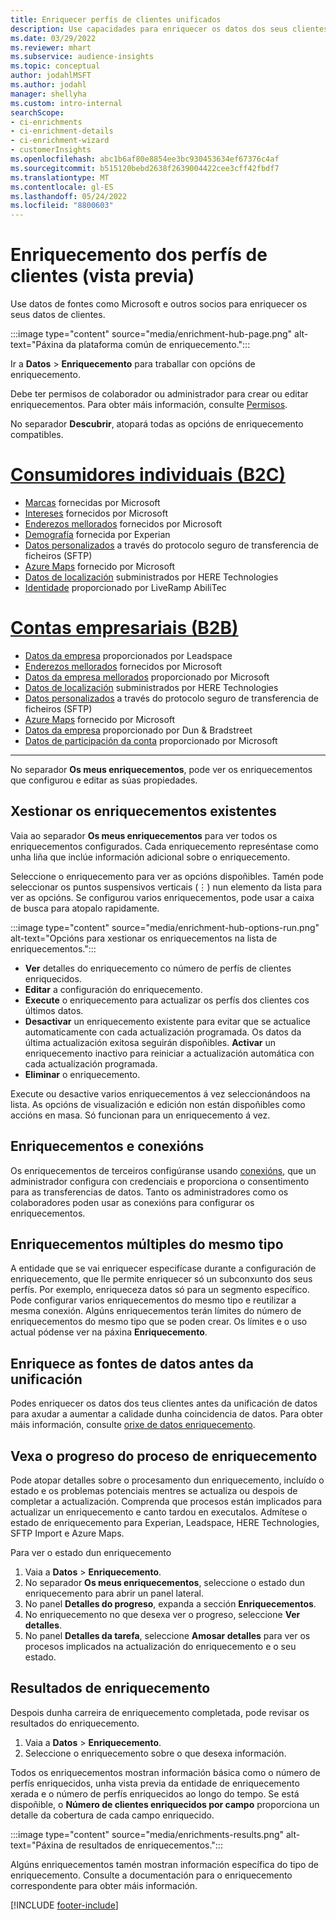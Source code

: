 ```yaml
---
title: Enriquecer perfís de clientes unificados
description: Use capacidades para enriquecer os datos dos seus clientes.
ms.date: 03/29/2022
ms.reviewer: mhart
ms.subservice: audience-insights
ms.topic: conceptual
author: jodahlMSFT
ms.author: jodahl
manager: shellyha
ms.custom: intro-internal
searchScope:
- ci-enrichments
- ci-enrichment-details
- ci-enrichment-wizard
- customerInsights
ms.openlocfilehash: abc1b6af80e8854ee3bc930453634ef67376c4af
ms.sourcegitcommit: b515120bebd2638f2639004422cee3cff42fbdf7
ms.translationtype: MT
ms.contentlocale: gl-ES
ms.lasthandoff: 05/24/2022
ms.locfileid: "8800603"
---
```

# <a name="enrichment-for-customer-profiles-preview"></a>Enriquecemento dos perfís de clientes (vista previa)

Use datos de fontes como Microsoft e outros socios para enriquecer os seus datos de clientes.

:::image type="content" source="media/enrichment-hub-page.png" alt-text="Páxina da plataforma común de enriquecemento.":::

Ir a **Datos** > **Enriquecemento** para traballar con opcións de enriquecemento.  

Debe ter permisos de colaborador ou administrador para crear ou editar enriquecementos. Para obter máis información, consulte [Permisos](permissions.md).

No separador **Descubrir**, atopará todas as opcións de enriquecemento compatibles.

# <a name="individual-consumers-b-to-c"></a>[Consumidores individuais (B2C)](#tab/b2c)

- [Marcas](enrichment-microsoft.md) fornecidas por Microsoft
- [Intereses](enrichment-microsoft.md) fornecidos por Microsoft
- [Enderezos mellorados](enrichment-enhanced-addresses.md) fornecidos por Microsoft 
- [Demografía](enrichment-experian.md) fornecida por Experian
- [Datos personalizados](enrichment-SFTP-custom-import.md) a través do protocolo seguro de transferencia de ficheiros (SFTP) 
- [Azure Maps](enrichment-azure-maps.md) fornecido por Microsoft
- [Datos de localización](enrichment-here.md) subministrados por HERE Technologies 
- [Identidade](enrichment-liveramp.md) proporcionado por LiveRamp AbiliTec

# <a name="business-accounts-b-to-b"></a>[Contas empresariais (B2B)](#tab/b2b)

- [Datos da empresa](enrichment-leadspace.md) proporcionados por Leadspace
- [Enderezos mellorados](enrichment-enhanced-addresses.md) fornecidos por Microsoft 
- [Datos da empresa mellorados](enrichment-enhanced-company-data.md) proporcionado por Microsoft
- [Datos de localización](enrichment-here.md) subministrados por HERE Technologies 
- [Datos personalizados](enrichment-SFTP-custom-import.md) a través do protocolo seguro de transferencia de ficheiros (SFTP) 
- [Azure Maps](enrichment-azure-maps.md) fornecido por Microsoft
- [Datos da empresa](enrichment-dnb.md) proporcionado por Dun & Bradstreet
- [Datos de participación da conta](enrichment-office.md) proporcionado por Microsoft

---

No separador **Os meus enriquecementos**, pode ver os enriquecementos que configurou e editar as súas propiedades.

## <a name="manage-existing-enrichments"></a>Xestionar os enriquecementos existentes

Vaia ao separador **Os meus enriquecementos** para ver todos os enriquecementos configurados. Cada enriquecemento represéntase como unha liña que inclúe información adicional sobre o enriquecemento.

Seleccione o enriquecemento para ver as opcións dispoñibles. Tamén pode seleccionar os puntos suspensivos verticais (&vellip;) nun elemento da lista para ver as opcións. Se configurou varios enriquecementos, pode usar a caixa de busca para atopalo rapidamente.

:::image type="content" source="media/enrichment-hub-options-run.png" alt-text="Opcións para xestionar os enriquecementos na lista de enriquecementos.":::

- **Ver** detalles do enriquecemento co número de perfís de clientes enriquecidos.
- **Editar** a configuración do enriquecemento.
- **Execute** o enriquecemento para actualizar os perfís dos clientes cos últimos datos.
- **Desactivar** un enriquecemento existente para evitar que se actualice automaticamente con cada actualización programada. Os datos da última actualización exitosa seguirán dispoñibles. **Activar** un enriquecemento inactivo para reiniciar a actualización automática con cada actualización programada.
- **Eliminar** o enriquecemento.

Execute ou desactive varios enriquecementos á vez seleccionándoos na lista. As opcións de visualización e edición non están dispoñibles como accións en masa. Só funcionan para un enriquecemento á vez.

## <a name="enrichments-and-connections"></a>Enriquecementos e conexións

Os enriquecementos de terceiros configúranse usando [conexións](connections.md), que un administrador configura con credenciais e proporciona o consentimento para as transferencias de datos. Tanto os administradores como os colaboradores poden usar as conexións para configurar os enriquecementos.  

## <a name="multiple-enrichments-of-the-same-type"></a>Enriquecementos múltiples do mesmo tipo

A entidade que se vai enriquecer especifícase durante a configuración de enriquecemento, que lle permite enriquecer só un subconxunto dos seus perfís. Por exemplo, enriqueceza datos só para un segmento específico. Pode configurar varios enriquecementos do mesmo tipo e reutilizar a mesma conexión. Algúns enriquecementos terán límites do número de enriquecementos do mesmo tipo que se poden crear. Os límites e o uso actual pódense ver na páxina **Enriquecemento**.

## <a name="enrich-data-sources-before-unification"></a>Enriquece as fontes de datos antes da unificación

Podes enriquecer os datos dos teus clientes antes da unificación de datos para axudar a aumentar a calidade dunha coincidencia de datos. Para obter máis información, consulte [orixe de datos enriquecemento](data-sources-enrichment.md).

## <a name="see-the-progress-of-the-enrichment-process"></a>Vexa o progreso do proceso de enriquecemento

Pode atopar detalles sobre o procesamento dun enriquecemento, incluído o estado e os problemas potenciais mentres se actualiza ou despois de completar a actualización. Comprenda que procesos están implicados para actualizar un enriquecemento e canto tardou en executalos. Admítese o estado de enriquecemento para Experian, Leadspace, HERE Technologies, SFTP Import e Azure Maps.

Para ver o estado dun enriquecemento

1. Vaia a **Datos** > **Enriquecemento**. 
1. No separador **Os meus enriquecementos**, seleccione o estado dun enriquecemento para abrir un panel lateral. 
1. No panel **Detalles do progreso**, expanda a sección **Enriquecementos**. 
1. No enriquecemento no que desexa ver o progreso, seleccione **Ver detalles**. 
1. No panel **Detalles da tarefa**, seleccione **Amosar detalles** para ver os procesos implicados na actualización do enriquecemento e o seu estado. 

## <a name="enrichment-results"></a>Resultados de enriquecemento

Despois dunha carreira de enriquecemento completada, pode revisar os resultados do enriquecemento.

1. Vaia a **Datos** > **Enriquecemento**. 
1. Seleccione o enriquecemento sobre o que desexa información.

Todos os enriquecementos mostran información básica como o número de perfís enriquecidos, unha vista previa da entidade de enriquecemento xerada e o número de perfís enriquecidos ao longo do tempo. Se está dispoñible, o **Número de clientes enriquecidos por campo** proporciona un detalle da cobertura de cada campo enriquecido.

:::image type="content" source="media/enrichments-results.png" alt-text="Páxina de resultados de enriquecementos.":::

Algúns enriquecementos tamén mostran información específica do tipo de enriquecemento. Consulte a documentación para o enriquecemento correspondente para obter máis información.


[!INCLUDE [footer-include](includes/footer-banner.md)]
